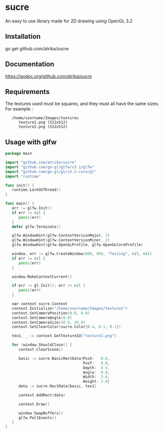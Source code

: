 # sucre
An easy to use library made for 2D drawing using OpenGL 3.2

## Installation
go get github.com/atrika/sucre

## Documentation
https://godoc.org/github.com/atrika/sucre

## Requirements
The textures used must be squares, and they must all have the same sizes.
For example :
```
   /home/username/Images/textures
      texture1.png (512x512)
      texture2.png (512x512)
```

## Usage with glfw

```go
package main

import "github.com/atrika/sucre"
import "github.com/go-gl/glfw/v3.1/glfw"
import "github.com/go-gl/gl/v3.2-core/gl"
import "runtime"

func init() {
   runtime.LockOSThread()
}

func main() {
   err := glfw.Init()
   if err != nil {
      panic(err)
   }
   defer glfw.Terminate()

   glfw.WindowHint(glfw.ContextVersionMajor, 3)
   glfw.WindowHint(glfw.ContextVersionMinor, 2)
   glfw.WindowHint(glfw.OpenGLProfile, glfw.OpenGLCoreProfile)

   window, err := glfw.CreateWindow(800, 800, "Testing", nil, nil)
   if err != nil {
      panic(err)
   }

   window.MakeContextCurrent()

   if err := gl.Init(); err != nil {
      panic(err)
   }

   var context sucre.Context
   context.Initialize("/home/username/Images/textures")
   context.SetCameraPosition(0.0, 0.0)
   context.SetCameraAngle(0.0)
   context.SetCameraSize(20.0, 20.0)
   context.SetClearColor(sucre.Color{0.4, 0.1, 0.1})

   tex1, _ := context.GetTextureId("texture1.png")

   for !window.ShouldClose() {
      context.ClearScene()

      basic := sucre.BasicRectData{PosX:   8.0, 
                                   PosY:   8.0,
                                   Depth:  0.5,
                                   Angle:  0.0,
                                   Width:  3.0,
                                   Height: 3.0}
      data := sucre.RectData{basic, tex1}

      context.AddRect(data)

      context.Draw()

      window.SwapBuffers()
      glfw.PollEvents()
   }
}
```
